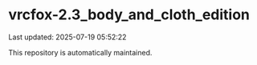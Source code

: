 # vrcfox-2.3_body_and_cloth_edition

Last updated: 2025-07-19 05:52:22

This repository is automatically maintained.
